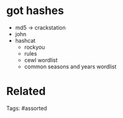 # got hashes
- md5 -> crackstation
- john
- hashcat
  - rockyou
  - rules
  - cewl wordlist
  - common seasons and years wordlist

# Related

Tags:
    #assorted
